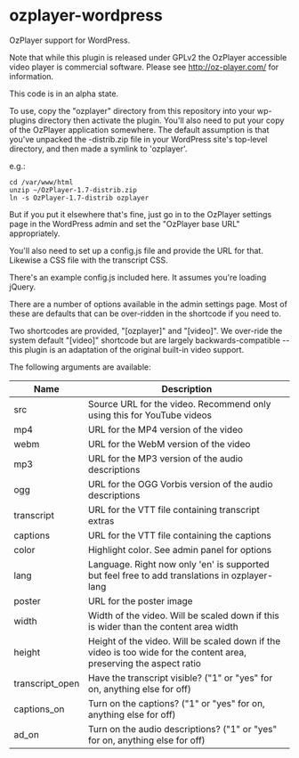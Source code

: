 ozplayer-wordpress
==================

OzPlayer support for WordPress.

Note that while this plugin is released under GPLv2 the OzPlayer accessible
video player is commercial software. Please see http://oz-player.com/ for
information.

This code is in an alpha state.

To use, copy the "ozplayer" directory from this repository into your wp-plugins directory
then activate the plugin. You'll also need to put your copy of the OzPlayer application
somewhere. The default assumption is that you've unpacked the -distrib.zip file in your
WordPress site's top-level directory, and then made a symlink to 'ozplayer'.

e.g.:

```
cd /var/www/html
unzip ~/OzPlayer-1.7-distrib.zip
ln -s OzPlayer-1.7-distrib ozplayer
```

But if you put it elsewhere that's fine, just go in to the OzPlayer settings page
in the WordPress admin and set the "OzPlayer base URL" appropriately.

You'll also need to set up a config.js file and provide the URL for that. Likewise
a CSS file with the transcript CSS.

There's an example config.js included here. It assumes you're loading jQuery.

There are a number of options available in the admin settings page. Most of these
are defaults that can be over-ridden in the shortcode if you need to.

Two shortcodes are provided, "[ozplayer]" and "[video]". We over-ride the system
default "[video]" shortcode but are largely backwards-compatible -- this plugin is
an adaptation of the original built-in video support.

The following arguments are available:

| Name | Description
| ---- | ------------
| src | Source URL for the video. Recommend only using this for YouTube videos
| mp4 | URL for the MP4 version of the video
| webm | URL for the WebM version of the video
| mp3 | URL for the MP3 version of the audio descriptions
| ogg | URL for the OGG Vorbis version of the audio descriptions
| transcript | URL for the VTT file containing transcript extras
| captions | URL for the VTT file containing the captions
| color | Highlight color. See admin panel for options
| lang | Language. Right now only 'en' is supported but feel free to add translations in ozplayer-lang
| poster | URL for the poster image
| width | Width of the video. Will be scaled down if this is wider than the content area width
| height | Height of the video. Will be scaled down if the video is too wide for the content area, preserving the aspect ratio
| transcript_open | Have the transcript visible? ("1" or "yes" for on, anything else for off)
| captions_on | Turn on the captions? ("1" or "yes" for on, anything else for off)
| ad_on | Turn on the audio descriptions? ("1" or "yes" for on, anything else for off)

